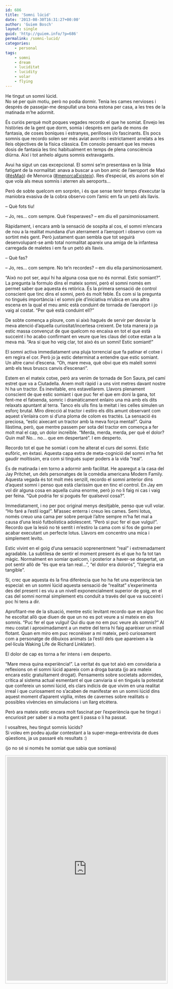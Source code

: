 ```yaml
---
id: 686
title: 'Somni lúcid'
date: '2013-08-30T16:31:27+00:00'
author: 'Guiem Bosch'
layout: single
guid: 'http://guiem.info/?p=686'
permalink: /somni-lucid/
categories:
    - personal
tags:
    - somni
    - dream
    - luciditat
    - lucidity
    - volar
    - flying
---
```


He tingut un somni lúcid.  
No sé per quin motiu, però no podia dormir. Tenia les cames nervioses i després de passejar-me despullat una bona estona per casa, a les tres de la matinada m’he adormit.

És curiós perquè molt poques vegades recordo el que he somiat. Envejo les històries de la gent que dorm, somia i després em parla de mons de fantasia, de coses boniques i estranyes, perilloses i/o fascinants. Els pocs somnis que recordo solen ser més aviat avorrits i estrictament arrelats a les lleis objectives de la física clàssica. Em consolo pensant que les meves dosis de fantasia les tinc habitualment en temps de plena consciència diürna. Així i tot anhelo alguns somnis extravagants.

Avui ha sigut un cas excepcional. El somni se’m presentava en la línia fatigant de la normalitat: anava a buscar a un bon amic de l’aeroport de Maó ([\#ésMaó](https://twitter.com/search?q=%23esmao&mode=relevance&src=typd)) de Menorca ([\#menorcaExisteix](https://twitter.com/search?q=%23menorcaexisteix&mode=relevance&src=typd)). Res d’especial, els avions són el que vola als meus somnis i aterren als aeroports…

Però de sobte quelcom em sorprèn, i és que sense tenir temps d’executar la maniobra evasiva de la cobra observo com l’amic em fa un petó als llavis.

– Què fots tiu!

– Jo, res… com sempre. Què t’esperaves? – em diu ell parsimoniosament.

Ràpidament, i encara amb la sensació de sospita al cos, el somni m’encara de nou a la realitat mundana d’un aterrament a l’aeroport i observo com va sortint més gent. Però justament quan sembla que tot seguirà desenvolupant-se amb total normalitat apareix una amiga de la infantesa carregada de maletes i em fa un petó als llavis.

– Què fas?

– Jo, res… com sempre. No te’n recordes? – em diu ella parsimoniosament.

“Això no pot ser, aquí hi ha alguna cosa que no és normal. Estic somiant?”. La pregunta la formulo dins el mateix somni, però el somni només em permet saber que aquesta és retòrica. És la primera sensació de control conscient que tinc dins el somni, però és molt feble. És com si la pregunta no tingués importància i el somni ple d’iniciativa m’ubica en una altra escena en la qual el meu amic està conduint de tornada de l’aeroport i jo vaig al costat. “Per què està conduint ell?”

De sobte comença a ploure, com si això hagués de servir per desviar la meva atenció d’aquella curiositat/incertesa creixent. De tota manera jo ja estic massa convençut de que quelcom no encaixa en tot el que està succeint i ho acabo confirmant en veure que les claus del cotxe estan a la meva mà. “Ara sí que ho veig clar, tot això és un somni! Estic somiant!”

El somni activa immediatament una pluja torrencial que fa patinar el cotxe i em regira el cor. Però jo ja estic determinat a entendre que estic somiant. Un altre canvi d’escena. “Oh, mare meva, què obvi que ets maleït somni amb els teus bruscs canvis d’escenari”.

Estem en el mateix cotxe, però ara venim de tornada de Son Saura, pel camí estret que va a Ciutadella. Anem molt ràpid i a uns vint metres davant nostre hi ha un tractor. És inevitable, ens estavellarem. Llavors plenament conscient de que estic somiant i que puc fer el que em doni la gana, tot fent-me el fatxenda, somric i dramàticament enlairo una mà amb els dits relaxats apuntant al terra. Tanco els ulls fins la meitat i les celles simulen un esforç brutal. Miro direcció al tractor i estiro els dits amunt observant com aquest s’enlaira com si d’una ploma de colom es tractés. La sensació és preciosa, “estic aixecant un tractor amb la meva força mental!”. Quina llàstima, però, que mentre passem per sota del tractor em comença a fer molt mal el cap, un dolor increïble. “Merda, merda, merda, per què el dolor? Quin mal! No… no… que em despertaré”. I em desperto.

Recordo tot el que he somiat i com he alterat el curs del somni. Estic eufòric, en èxtasi. Aquesta capa extra de meta-cognició del somni m’ha fet gaudir moltíssim, era com si tingués super poders a la vida “real”.

És de matinada i em torno a adormir amb facilitat. He aparegut a la casa del Jay Pritchet, un dels personatges de la comèdia americana Modern Family. Aquesta vegada és tot molt més senzill, recordo el somni anterior dins d’aquest somni i penso que està claríssim que en tinc el control. En Jay em vol dir alguna cosa en aquella cuina enorme, però jo no li faig ni cas i vaig per feina. “Què podria fer si pogués fer qualsevol cosa?”.

Immediatament, i no per poc original menys desitjable, penso que vull volar. “Ho faré a l’estil ioga!”. M’assec enterra i creuo les cames. Semi lotus, només creuo una cama per sobre perquè l’altre sempre m’ha fet mal a causa d’una lesió futbolística adolescent. “Però si puc fer el que vulgui!”. Recordo que la lesió no té sentit i m’estiro la cama com si fos de goma per acabar executant un perfecte lotus. Llavors em concentro una mica i simplement levito.

Estic vivint en el goig d’una sensació soprenentment “real” i extremadament agradable. La subtilesa de sentir el moment present és el que ho fa tot tan màgic. Normalment en somiar quelcom, i posterior a haver-se despertat, un pot sentir allò de “és que era tan real…”, “el dolor era dolorós”, “l’alegria era tangible”.

Sí, crec que aquesta és la fina diferència que ho ha fet una experiència tan especial: en un somni lúcid aquesta sensació de “realitat” s’experimenta des del present i es viu a un nivell exponencialment superior de goig, en el cas del somni normal simplement ets conduït a través del que va succeint i poc hi tens a dir.

Aprofitant-me de la situació, mentre estic levitant recordo que en algun lloc he escoltat allò que diuen de que un no es pot veure a sí mateix en els somnis. “Puc fer el que vulgui! Qui diu que no em puc veure als somnis?” Al meu costat i aproximadament a un metre del terra hi faig aparèixer un mirall flotant. Quan em miro em puc reconèixer a mi mateix, però curiosament com a personatge de dibuixos animats (a l’estil dels que apareixen a la pel·lícula Waking Life de Richard Linklater).

El dolor de cap es torna a fer intens i em desperto.

“Mare meva quina experiència!”. La veritat és que tot això em convidaria a reflexions on el somni lúcid apareix com a droga barata (jo ara mateix encara estic gratuïtament drogat). Pensaments sobre societats adormides, crítica al sistema actual esmentant el que canviaria si en tingués la potestat que confereix un somni lúcid, els clars indicis de que vivim en una realitat irreal i que curiosament no s’acaben de manifestar en un somni lúcid dins aquest moment d’aparent vigília, mites de cavernes sobre realitats o possibles vivències en simulacions i un llarg etcètera.

Però ara mateix estic encara molt fascinat per l’experiència que he tingut i encuriosit per saber si a molta gent li passa o li ha passat.

I vosaltres, heu tingut somnis lúcids?  
Si voleu em podeu ajudar contestant a la super-mega-entrevista de dues qüestions, ja us passaré els resultats :)

(jo no sé si només he somiat que sabia que somiava)

<div id="surveyMonkeyInfo" style="width:500px;font-size:10px;color:#666;border:1px solid #ccc;padding:4px;"><div><iframe allowtransparency="true" frameborder="0" height="700" id="sm_e_s" loading="lazy" src="http://es.surveymonkey.com/jsEmbed.aspx?sm=0uVK37yhcQbdpGNvlnowyQ_3d_3d" style="border:0px;padding-bottom:4px;" width="500"></iframe></div></div>

